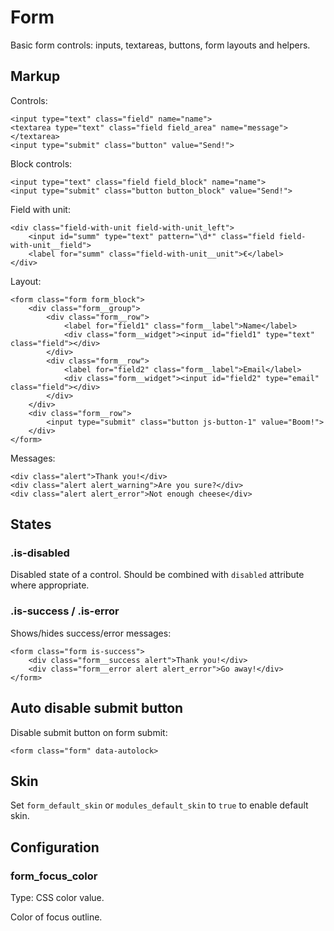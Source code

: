 # Form

Basic form controls: inputs, textareas, buttons, form layouts and helpers.


## Markup

Controls:

	<input type="text" class="field" name="name">
	<textarea type="text" class="field field_area" name="message"></textarea>
	<input type="submit" class="button" value="Send!">

Block controls:

	<input type="text" class="field field_block" name="name">
	<input type="submit" class="button button_block" value="Send!">

Field with unit:

	<div class="field-with-unit field-with-unit_left">
		<input id="summ" type="text" pattern="\d*" class="field field-with-unit__field">
		<label for="summ" class="field-with-unit__unit">€</label>
	</div>

Layout:

	<form class="form form_block">
		<div class="form__group">
			<div class="form__row">
				<label for="field1" class="form__label">Name</label>
				<div class="form__widget"><input id="field1" type="text" class="field"></div>
			</div>
			<div class="form__row">
				<label for="field2" class="form__label">Email</label>
				<div class="form__widget"><input id="field2" type="email" class="field"></div>
			</div>
		</div>
		<div class="form__row">
			<input type="submit" class="button js-button-1" value="Boom!">
		</div>
	</form>

Messages:

	<div class="alert">Thank you!</div>
	<div class="alert alert_warning">Are you sure?</div>
	<div class="alert alert_error">Not enough cheese</div>


## States

### .is-disabled

Disabled state of a control. Should be combined with `disabled` attribute where appropriate.

### .is-success / .is-error

Shows/hides success/error messages:

	<form class="form is-success">
		<div class="form__success alert">Thank you!</div>
		<div class="form__error alert alert_error">Go away!</div>
	</form>


## Auto disable submit button

Disable submit button on form submit:

	<form class="form" data-autolock>


## Skin

Set `form_default_skin` or `modules_default_skin` to `true` to enable default skin.


## Configuration

### form_focus_color

Type: CSS color value.

Color of focus outline.
